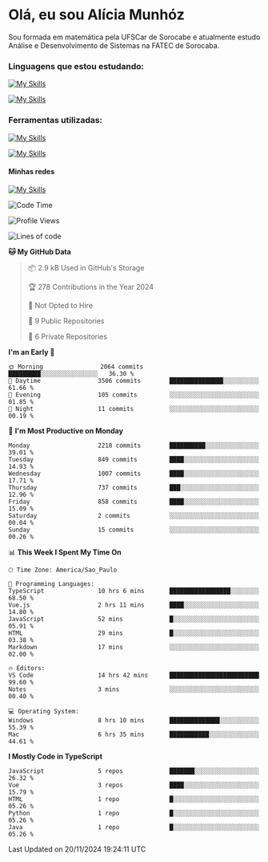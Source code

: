 # Olá, eu sou Alícia Munhóz

<p>Sou formada em matemática pela UFSCar de Sorocabe e atualmente estudo Análise e Desenvolvimento de Sistemas na FATEC de Sorocaba.</p>

### Linguagens que estou estudando:

[![My Skills](https://skillicons.dev/icons?i=js,ts,html,css)](https://skillicons.dev)


[![My Skills](https://skillicons.dev/icons?i=nodejs,java,py,latex)](https://skillicons.dev)

### Ferramentas utilizadas:

[![My Skills](https://skillicons.dev/icons?i=vscode,discord,figma,git)](https://skillicons.dev)

[![My Skills](https://skillicons.dev/icons?i=github,gmail,mongodb,sublime)](https://skillicons.dev)

#### Minhas redes
[![My Skills](https://skillicons.dev/icons?i=linkedin)](https://www.linkedin.com/in/aliciamunhozfrancodecamargo/)

<!--START_SECTION:waka-->
![Code Time](http://img.shields.io/badge/Code%20Time-169%20hrs%2049%20mins-blue)

![Profile Views](http://img.shields.io/badge/Profile%20Views-0-blue)

![Lines of code](https://img.shields.io/badge/From%20Hello%20World%20I%27ve%20Written-7.3%20million%20lines%20of%20code-blue)

**🐱 My GitHub Data** 

> 📦 2.9 kB Used in GitHub's Storage 
 > 
> 🏆 278 Contributions in the Year 2024
 > 
> 🚫 Not Opted to Hire
 > 
> 📜 9 Public Repositories 
 > 
> 🔑 6 Private Repositories 
 > 
**I'm an Early 🐤** 

```text
🌞 Morning                2064 commits        █████████░░░░░░░░░░░░░░░░   36.30 % 
🌆 Daytime                3506 commits        ███████████████░░░░░░░░░░   61.66 % 
🌃 Evening                105 commits         ░░░░░░░░░░░░░░░░░░░░░░░░░   01.85 % 
🌙 Night                  11 commits          ░░░░░░░░░░░░░░░░░░░░░░░░░   00.19 % 
```
📅 **I'm Most Productive on Monday** 

```text
Monday                   2218 commits        ██████████░░░░░░░░░░░░░░░   39.01 % 
Tuesday                  849 commits         ████░░░░░░░░░░░░░░░░░░░░░   14.93 % 
Wednesday                1007 commits        ████░░░░░░░░░░░░░░░░░░░░░   17.71 % 
Thursday                 737 commits         ███░░░░░░░░░░░░░░░░░░░░░░   12.96 % 
Friday                   858 commits         ████░░░░░░░░░░░░░░░░░░░░░   15.09 % 
Saturday                 2 commits           ░░░░░░░░░░░░░░░░░░░░░░░░░   00.04 % 
Sunday                   15 commits          ░░░░░░░░░░░░░░░░░░░░░░░░░   00.26 % 
```


📊 **This Week I Spent My Time On** 

```text
🕑︎ Time Zone: America/Sao_Paulo

💬 Programming Languages: 
TypeScript               10 hrs 6 mins       █████████████████░░░░░░░░   68.50 % 
Vue.js                   2 hrs 11 mins       ████░░░░░░░░░░░░░░░░░░░░░   14.80 % 
JavaScript               52 mins             █░░░░░░░░░░░░░░░░░░░░░░░░   05.91 % 
HTML                     29 mins             █░░░░░░░░░░░░░░░░░░░░░░░░   03.38 % 
Markdown                 17 mins             ░░░░░░░░░░░░░░░░░░░░░░░░░   02.00 % 

🔥 Editors: 
VS Code                  14 hrs 42 mins      █████████████████████████   99.60 % 
Notes                    3 mins              ░░░░░░░░░░░░░░░░░░░░░░░░░   00.40 % 

💻 Operating System: 
Windows                  8 hrs 10 mins       ██████████████░░░░░░░░░░░   55.39 % 
Mac                      6 hrs 35 mins       ███████████░░░░░░░░░░░░░░   44.61 % 
```

**I Mostly Code in TypeScript** 

```text
JavaScript               5 repos             ███████░░░░░░░░░░░░░░░░░░   26.32 % 
Vue                      3 repos             ████░░░░░░░░░░░░░░░░░░░░░   15.79 % 
HTML                     1 repo              █░░░░░░░░░░░░░░░░░░░░░░░░   05.26 % 
Python                   1 repo              █░░░░░░░░░░░░░░░░░░░░░░░░   05.26 % 
Java                     1 repo              █░░░░░░░░░░░░░░░░░░░░░░░░   05.26 % 
```




 Last Updated on 20/11/2024 19:24:11 UTC
<!--END_SECTION:waka-->
